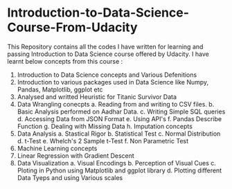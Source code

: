 # Introduction-to-Data-Science-Course-From-Udacity
This Repository contains all the codes I have written for learning and passing Introduction to Data Science course offered by Udacity.
I have learnt below concepts from this course :
  1. Introduction to Data Science concepts and Various Defenitions
  2. Introduction to various packages used in Data Science like Numpy, Pandas, Matplotlib, ggplot etc
  3. Analysed and writted Heuristic for Titanic Survivor Data
  4. Data Wrangling conecpts
    a. Reading from and writing to CSV files.
    b. Basic Analysis performed on Aadhar Data.
    c. Writing Simple SQL queries
    d. Accessing Data from JSON Format
    e. Using API's
    f. Pandas Describe Function
    g. Dealing with Missing Data
    h. Imputation concepts
  5. Data Analysis
    a. Stastical Rigor
    b. Statistical Test
    c. Normal Distribution
    d. t-Test
    e. Whelch's 2 Sample t-Test
    f. Non Parametric Test
  6. Machine Learning concepts
  7. Linear Regression with Gradient Descent
  8. Data Visualization
    a. Visual Encodings
    b. Perception of Visual Cues
    c. Ploting in Python using Matplotlib and ggplot library
    d. Plotting different Data Tyeps and using Various scales
    
